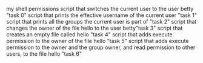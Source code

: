 my shell permissions
script that switches the current user to the user betty "task 0"
script that prints the effective username of the current user "task 1"
script that prints all the groups the current user is part of "task 2"
script that changes the owner of the file hello to the user betty"task 3"
script that creates an empty file called hello "task 4"
script that adds execute permission to the owner of the file hello "task 5"
script that adds execute permission to the owner and the group owner, and read permission to other users, to the file hello "task 6"

